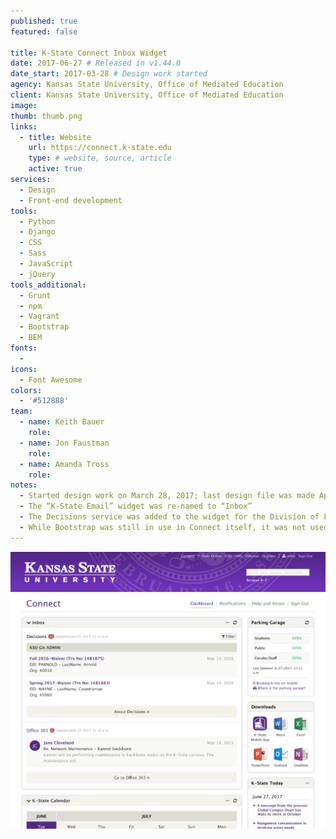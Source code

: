 ```yaml
---
published: true
featured: false

title: K-State Connect Inbox Widget
date: 2017-06-27 # Released in v1.44.0
date_start: 2017-03-28 # Design work started
agency: Kansas State University, Office of Mediated Education
client: Kansas State University, Office of Mediated Education
image:
thumb: thumb.png
links:
  - title: Website
    url: https://connect.k-state.edu
    type: # website, source, article
    active: true
services:
  - Design
  - Front-end development
tools:
  - Python
  - Django
  - CSS
  - Sass
  - JavaScript
  - jQuery
tools_additional:
  - Grunt
  - npm
  - Vagrant
  - Bootstrap
  - BEM
fonts:
  -
icons:
  - Font Awesome
colors:
  - '#512888'
team:
  - name: Keith Bauer
    role:
  - name: Jon Faustman
    role:
  - name: Amanda Tross
    role:
notes:
  - Started design work on March 28, 2017; last design file was made April 17, 2017
  - The “K-State Email” widget was re-named to “Inbox”
  - The Decisions service was added to the widget for the Division of Financial Services; client contacts were Bryan Kraus and Rob McGaughey
  - While Bootstrap was still in use in Connect itself, it was not used for the widget code
---
```


![K-State Connect Inbox Widget screenshot](image.png)
